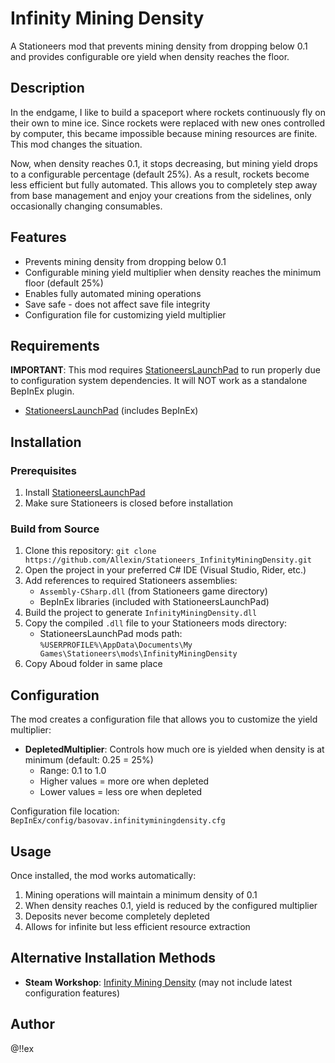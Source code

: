 # Infinity Mining Density

A Stationeers mod that prevents mining density from dropping below 0.1 and provides configurable ore yield when density reaches the floor.

## Description

In the endgame, I like to build a spaceport where rockets continuously fly on their own to mine ice. Since rockets were replaced with new ones controlled by computer, this became impossible because mining resources are finite. This mod changes the situation. 

Now, when density reaches 0.1, it stops decreasing, but mining yield drops to a configurable percentage (default 25%). As a result, rockets become less efficient but fully automated. This allows you to completely step away from base management and enjoy your creations from the sidelines, only occasionally changing consumables.

## Features

- Prevents mining density from dropping below 0.1
- Configurable mining yield multiplier when density reaches the minimum floor (default 25%)
- Enables fully automated mining operations
- Save safe - does not affect save file integrity
- Configuration file for customizing yield multiplier

## Requirements

**IMPORTANT**: This mod requires [StationeersLaunchPad](https://github.com/StationeersLaunchPad/StationeersLaunchPad) to run properly due to configuration system dependencies. It will NOT work as a standalone BepInEx plugin.

- [StationeersLaunchPad](https://github.com/StationeersLaunchPad/StationeersLaunchPad) (includes BepInEx)

## Installation

### Prerequisites
1. Install [StationeersLaunchPad](https://github.com/StationeersLaunchPad/StationeersLaunchPad)
2. Make sure Stationeers is closed before installation

### Build from Source
1. Clone this repository: `git clone https://github.com/Allexin/Stationeers_InfinityMiningDensity.git`
2. Open the project in your preferred C# IDE (Visual Studio, Rider, etc.)
3. Add references to required Stationeers assemblies:
   - `Assembly-CSharp.dll` (from Stationeers game directory)
   - BepInEx libraries (included with StationeersLaunchPad)
4. Build the project to generate `InfinityMiningDensity.dll`
5. Copy the compiled `.dll` file to your Stationeers mods directory:
   - StationeersLaunchPad mods path: `%USERPROFILE%\AppData\Documents\My Games\Stationeers\mods\InfinityMiningDensity`
6. Copy Aboud folder in same place

## Configuration

The mod creates a configuration file that allows you to customize the yield multiplier:

- **DepletedMultiplier**: Controls how much ore is yielded when density is at minimum (default: 0.25 = 25%)
  - Range: 0.1 to 1.0
  - Higher values = more ore when depleted
  - Lower values = less ore when depleted

Configuration file location: `BepInEx/config/basovav.infinityminingdensity.cfg`

## Usage

Once installed, the mod works automatically:
1. Mining operations will maintain a minimum density of 0.1
2. When density reaches 0.1, yield is reduced by the configured multiplier
3. Deposits never become completely depleted
4. Allows for infinite but less efficient resource extraction

## Alternative Installation Methods

- **Steam Workshop**: [Infinity Mining Density](https://steamcommunity.com/sharedfiles/filedetails/?id=3561761270) (may not include latest configuration features)

## Author

@!!ex